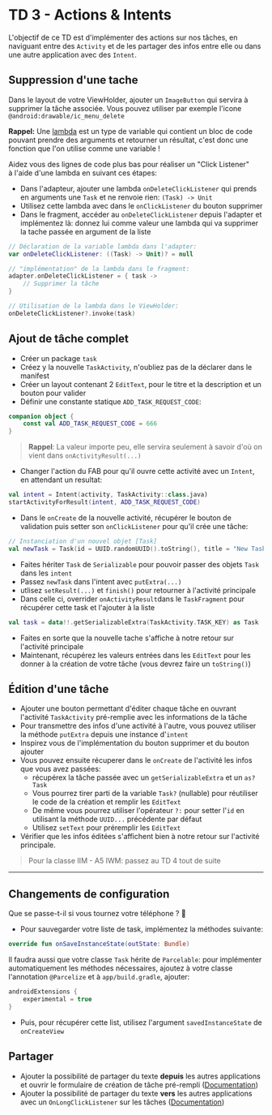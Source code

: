 # TD 3 - Actions & Intents

L'objectif de ce TD est d'implémenter des actions sur nos tâches, en naviguant entre des `Activity` et de les partager des infos entre elle ou dans une autre application avec des `Intent`.


## Suppression d'une tache

Dans le layout de votre ViewHolder, ajouter un `ImageButton` qui servira à supprimer la tâche associée. Vous pouvez utiliser par exemple l'icone `@android:drawable/ic_menu_delete`

**Rappel:** Une [lambda](https://kotlinlang.org/docs/reference/lambdas.html) est un type de variable qui contient un bloc de code pouvant prendre des arguments et retourner un résultat, c'est donc une fonction que l'on utilise comme une variable !

Aidez vous des lignes de code plus bas pour réaliser un "Click Listener" à l'aide d'une lambda en suivant ces étapes:

- Dans l'adapteur, ajouter une lambda `onDeleteClickListener` qui prends en arguments une `Task` et ne renvoie rien: `(Task) -> Unit`
- Utilisez cette lambda avec dans le `onClickListener` du bouton supprimer
- Dans le fragment, accéder au `onDeleteClickListener` depuis l'adapter et implémentez là: donnez lui comme valeur une lambda qui va supprimer la tache passée en argument de la liste 

```kotlin
// Déclaration de la variable lambda dans l'adapter:
var onDeleteClickListener: ((Task) -> Unit)? = null

// "implémentation" de la lambda dans le fragment:
adapter.onDeleteClickListener = { task ->
    // Supprimer la tâche
}

// Utilisation de la lambda dans le ViewHolder:
onDeleteClickListener?.invoke(task)
```

## Ajout de tâche complet
- Créer un package `task`
- Créez y la nouvelle `TaskActivity`, n'oubliez pas de la déclarer dans le manifest
- Créer un layout contenant 2 `EditText`, pour le titre et la description et un bouton pour valider
- Définir une constante statique `ADD_TASK_REQUEST_CODE`:
```kotlin
companion object {
    const val ADD_TASK_REQUEST_CODE = 666
}
```
> **Rappel**: La valeur importe peu, elle servira seulement à savoir d'où on vient dans `onActivityResult(...)`
- Changer l'action du FAB pour qu'il ouvre cette activité avec un `Intent`, en attendant un resultat:
 
```kotlin
val intent = Intent(activity, TaskActivity::class.java)
startActivityForResult(intent, ADD_TASK_REQUEST_CODE)
```

- Dans le `onCreate` de la nouvelle activité, récupérer le bouton de validation puis setter son `onClickListener` pour qu'il crée une tâche:

```kotlin
// Instanciation d'un nouvel objet [Task]
val newTask = Task(id = UUID.randomUUID().toString(), title = "New Task !")
```
- Faites hériter `Task` de `Serializable` pour pouvoir passer des objets `Task` dans les `intent`
- Passez `newTask` dans l'intent avec `putExtra(...)`
- utlisez `setResult(...)` et `finish()` pour retourner à l'activité principale
- Dans celle ci, overrider `onActivityResult`dans le `TaskFragment` pour récupérer cette task et l'ajouter à la liste
```kotlin
val task = data!!.getSerializableExtra(TaskActivity.TASK_KEY) as Task 
```
- Faites en sorte que la nouvelle tache s'affiche à notre retour sur l'activité principale
- Maintenant, récupérez les valeurs entrées dans les `EditText` pour les donner à la création de votre tâche (vous devrez faire un `toString()`)

## Édition d'une tâche

- Ajouter une bouton permettant d'éditer chaque tâche en ouvrant l'activité `TaskActivity` pré-remplie avec les informations de la tâche
- Pour transmettre des infos d'une activité à l'autre, vous pouvez utiliser la méthode `putExtra` depuis une instance d'`intent`
- Inspirez vous de l'implémentation du bouton supprimer et du bouton ajouter
- Vous pouvez ensuite récuperer dans le `onCreate` de l'activité les infos que vous avez passées:
    - récupérex la tâche passée avec un `getSerializableExtra` et un `as? Task`
    - Vous pourrez tirer parti de la variable `Task?` (nullable) pour réutiliser le code de la création et remplir les `EditText`
    - De même vous pourrez utiliser l'opérateur `?:` pour setter l'`id` en utilisant la méthode `UUID...` précédente par défaut
    - Utilisez `setText` pour préremplir les `EditText`
- Vérifier que les infos éditées s'affichent bien à notre retour sur l'activité principale.

> Pour la classe IIM - A5 IWM: passez au TD 4 tout de suite

---

## Changements de configuration

Que se passe-t-il si vous tournez votre téléphone ? 🤔

- Pour sauvegarder votre liste de task, implémentez la méthodes suivante:

```kotlin
override fun onSaveInstanceState(outState: Bundle)
```
Il faudra aussi que votre classe `Task` hérite de `Parcelable`: pour implémenter automatiquement les méthodes nécessaires, ajoutez à votre classe l'annotation `@Parcelize` et à `app/build.gradle`, ajouter:

```groovy
androidExtensions {
    experimental = true
}
```

- Puis, pour récupérer cette list, utilisez l'argument `savedInstanceState` de `onCreateView`

## Partager

- Ajouter la possibilité de partager du texte **depuis** les autres applications et ouvrir le formulaire de création de tâche pré-rempli ([Documentation][1])
- Ajouter la possibilité de partager du texte **vers** les autres applications avec un `OnLongClickListener` sur les tâches ([Documentation][2])


[1]: https://developer.android.com/training/sharing/receive

[2]: https://developer.android.com/training/sharing/send

